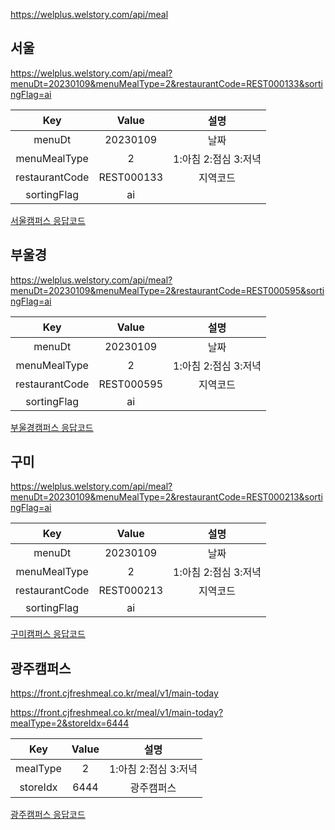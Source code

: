https://welplus.welstory.com/api/meal

## 서울

https://welplus.welstory.com/api/meal?menuDt=20230109&menuMealType=2&restaurantCode=REST000133&sortingFlag=ai

|      Key       |   Value    |         설명         |
| :------------: | :--------: | :------------------: |
|     menuDt     |  20230109  |         날짜         |
|  menuMealType  |     2      | 1:아침 2:점심 3:저녁 |
| restaurantCode | REST000133 |       지역코드       |
|  sortingFlag   |     ai     |                      |

[서울캠퍼스 응답코드](./%EC%84%9C%EC%9A%B8%EC%BA%A0%ED%8D%BC%EC%8A%A4response.md)

## 부울경

https://welplus.welstory.com/api/meal?menuDt=20230109&menuMealType=2&restaurantCode=REST000595&sortingFlag=ai

|      Key       |   Value    |         설명         |
| :------------: | :--------: | :------------------: |
|     menuDt     |  20230109  |         날짜         |
|  menuMealType  |     2      | 1:아침 2:점심 3:저녁 |
| restaurantCode | REST000595 |       지역코드       |
|  sortingFlag   |     ai     |                      |

[부울경캠퍼스 응답코드](./%EB%B6%80%EC%9A%B8%EA%B2%BD%EC%BA%A0%ED%8D%BC%EC%8A%A4response.md)

## 구미

https://welplus.welstory.com/api/meal?menuDt=20230109&menuMealType=2&restaurantCode=REST000213&sortingFlag=ai

|      Key       |   Value    |         설명         |
| :------------: | :--------: | :------------------: |
|     menuDt     |  20230109  |         날짜         |
|  menuMealType  |     2      | 1:아침 2:점심 3:저녁 |
| restaurantCode | REST000213 |       지역코드       |
|  sortingFlag   |     ai     |                      |

[구미캠퍼스 응답코드](./%EA%B5%AC%EB%AF%B8%EC%BA%A0%ED%8D%BC%EC%8A%A4response.md)

## 광주캠퍼스

https://front.cjfreshmeal.co.kr/meal/v1/main-today

https://front.cjfreshmeal.co.kr/meal/v1/main-today?mealType=2&storeIdx=6444

|   Key    | Value |         설명         |
| :------: | :---: | :------------------: |
| mealType |   2   | 1:아침 2:점심 3:저녁 |
| storeIdx | 6444  |      광주캠퍼스      |

[광주캠퍼스 응답코드](./%EA%B4%91%EC%A3%BC%EC%BA%A0%ED%8D%BC%EC%8A%A4response.md)
